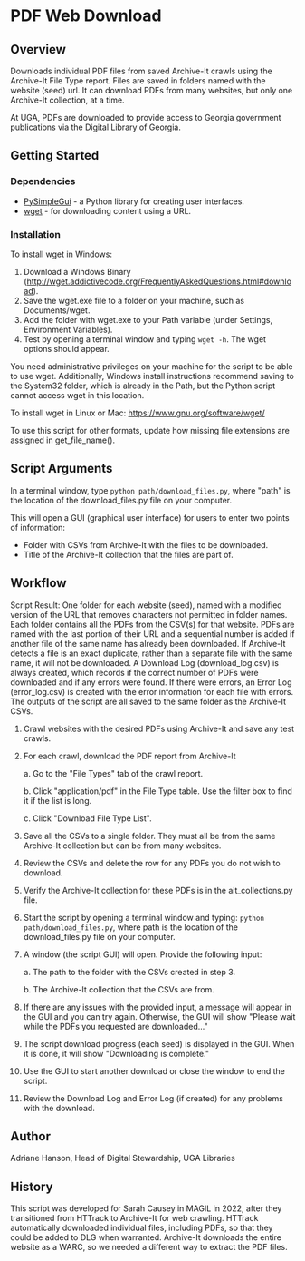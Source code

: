 # PDF Web Download

## Overview

Downloads individual PDF files from saved Archive-It crawls using the Archive-It File Type report.
Files are saved in folders named with the website (seed) url.
It can download PDFs from many websites, but only one Archive-It collection, at a time.

At UGA, PDFs are downloaded to provide access to Georgia government publications via the Digital Library of Georgia.


## Getting Started

### Dependencies

- [PySimpleGui](https://www.pysimplegui.org/en/latest/) - a Python library for creating user interfaces.
- [wget](https://www.gnu.org/software/wget/) - for downloading content using a URL. 

### Installation

To install wget in Windows:
1. Download a Windows Binary (<http://wget.addictivecode.org/FrequentlyAskedQuestions.html#download>).
2. Save the wget.exe file to a folder on your machine, such as Documents/wget.
3. Add the folder with wget.exe to your Path variable (under Settings, Environment Variables).
4. Test by opening a terminal window and typing `wget -h`. The wget options should appear.

You need administrative privileges on your machine for the script to be able to use wget. 
Additionally, Windows install instructions recommend saving to the System32 folder, 
which is already in the Path, but the Python script cannot access wget in this location.

To install wget in Linux or Mac: <https://www.gnu.org/software/wget/>

To use this script for other formats, update how missing file extensions are assigned in get_file_name().

## Script Arguments

In a terminal window, type ```python path/download_files.py```,
where "path" is the location of the download_files.py file on your computer.

This will open a GUI (graphical user interface) for users to enter two points of information:
* Folder with CSVs from Archive-It with the files to be downloaded.
* Title of the Archive-It collection that the files are part of.

## Workflow
Script Result: 
One folder for each website (seed), named with a modified version of the URL that removes characters not permitted in folder names.
Each folder contains all the PDFs from the CSV(s) for that website. 
PDFs are named with the last portion of their URL and a sequential number is added if another file of the same name has already been downloaded. 
If Archive-It detects a file is an exact duplicate, rather than a separate file with the same name, it will not be downloaded.
A Download Log (download_log.csv) is always created, which records if the correct number of PDFs were downloaded and if any errors were found.
If there were errors, an Error Log (error_log.csv) is created with the error information for each file with errors. 
The outputs of the script are all saved to the same folder as the Archive-It CSVs.

1. Crawl websites with the desired PDFs using Archive-It and save any test crawls.
   

2. For each crawl, download the PDF report from Archive-It
   
   a. Go to the "File Types" tab of the crawl report.
   
   b. Click "application/pdf" in the File Type table. Use the filter box to find it if the list is long.
   
   c. Click "Download File Type List".
   

3. Save all the CSVs to a single folder. They must all be from the same Archive-It collection but can be from many websites.
   

4. Review the CSVs and delete the row for any PDFs you do not wish to download.
   

5. Verify the Archive-It collection for these PDFs is in the ait_collections.py file.
   

6. Start the script by opening a terminal window and typing: `python path/download_files.py`, 
   where path is the location of the download_files.py file on your computer.
   

7. A window (the script GUI) will open. Provide the following input:
   
   a. The path to the folder with the CSVs created in step 3.
   
   b. The Archive-It collection that the CSVs are from.


8. If there are any issues with the provided input, a message will appear in the GUI and you can try again. 
   Otherwise, the GUI will show "Please wait while the PDFs you requested are downloaded..."


9. The script download progress (each seed) is displayed in the GUI. 
   When it is done, it will show "Downloading is complete."


10. Use the GUI to start another download or close the window to end the script.


11. Review the Download Log and Error Log (if created) for any problems with the download.

## Author

Adriane Hanson, Head of Digital Stewardship, UGA Libraries

## History

This script was developed for Sarah Causey in MAGIL in 2022, after they transitioned from HTTrack to Archive-It for web crawling.
HTTrack automatically downloaded individual files, including PDFs, so that they could be added to DLG when warranted.
Archive-It downloads the entire website as a WARC, so we needed a different way to extract the PDF files.
